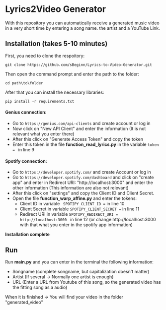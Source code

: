# Lyrics2Video Generator

With this repository you can automatically receive a generated music video in a very short time by entering a song name. the artist and a YouTube Link.

## **Installation (takes 5-10 minutes)**

First, you need to clone the respoitory:
```
git clone https://github.com/sBeginn/Lyrics-to-Video-Generator.git
```

Then open the command prompt and enter the path to the folder:
```
cd path\to\folder
```

After that you can install the necessary libraries:
```
pip install -r requirements.txt
```
#### Genius connection:
- Go to ```https://genius.com/api-clients``` and create account or log in
- Now click on "New API Client" and enter the information (It is not relevant what you enter there)
- After this click on "Generate Access Token" and copy the token
- Enter this token in the file **function_read_lyrics.py** in the variable ```token = ``` in line 9

#### Spotify connection:
- Go to ```https://developer.spotify.com/``` and create Account or log in
- Go to ```https://developer.spotify.com/dashboard``` and click on "create app" and enter in Redirect URI: "http://localhost:3000" and enter the other information (This information are also not relevant)
- After this click on "settings" and copy the Client ID and Client Secret.
- Open the file **function_warp_affine.py** and enter the tokens:
  - Client ID in variable ``` SPOTIPY_CLIENT_ID =``` in line 10
  - Client Secret in variable ```SPOTIPY_CLIENT_SECRET =``` in line 11
  - Redirect URI in variable ```SPOTIPY_REDIRECT_URI = http://localhost:3000 ``` in line 12 (or change http://localhost:3000 with that what you enter in the spotify app information)
  
**Installation complete**


## **Run**

Run **main.py** and you can enter in the terminal the following information:
  - Songname (complete songname, but capitalization doesn't matter)
  - Artist (If several -> Normally one artist is enough)
  - URL (Enter a URL from Youtube of this song, so the generated video has the fitting song as a audio)

When it is finished -> You will find your video in the folder "generated_video"


